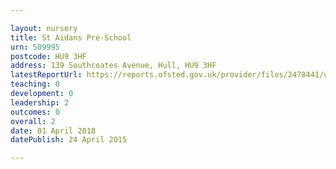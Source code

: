```yaml
---

layout: nursery
title: St Aidans Pre-School
urn: 509995
postcode: HU9 3HF
address: 139 Southcoates Avenue, Hull, HU9 3HF
latestReportUrl: https://reports.ofsted.gov.uk/provider/files/2478441/urn/509995.pdf
teaching: 0
development: 0
leadership: 2
outcomes: 0
overall: 2
date: 01 April 2018 
datePublish: 24 April 2015

---
```

